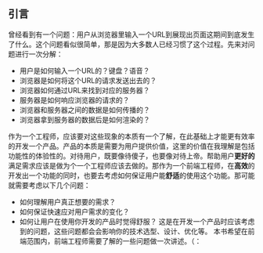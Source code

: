 ## 引言
曾经看到有一个问题：用户从浏览器里输入一个URL到展现出页面这期间到底发生了什么。这个问题看似很简单，那是因为大多数人已经习惯了这个过程。先来对问题进行一次分解：
  - 用户是如何输入一个URL的？键盘？语音？
  - 浏览器是如何将这个URL的请求发送出去的？
  - 浏览器如何通过URL来找到对应的服务器？
  - 服务器是如何响应浏览器的请求的？
  - 浏览器和服务器之间的数据是如何传播的？
  - 浏览器拿到服务器的数据后是如何渲染的？

作为一个工程师，应该要对这些现象的本质有一个了解，在此基础上才能更有效率的开发一个产品。产品的本质是需要为用户提供价值，这里的价值在我理解是包括功能性的体验性的。对待用户，既要像待傻子，也要像对待上帝。帮助用户**更好的**满足需求应该是做为个一个工程师应该去做的。那作为一个前端工程师，在**高效**的开发出一个功能的同时，也要去考虑如何保证用户能**舒适**的使用这个功能。那可能就需要考虑以下几个问题：
  - 如何理解用户真正想要的需求？
  - 如何保证快速应对用户需求的变化？
  - 如何让用户在使用你开发的产品时觉得舒服？
这是在开发一个产品时应该考虑到的问题，这些问题都会会影响你的技术选型、设计、优化等。
本书希望在前端范围内，前端工程师需要了解的一些问题做一次讲述。（：
